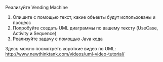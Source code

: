   Реализуйте Vending Machine

  1. Опишите с помощью текст, какие объекты будут использованы и процесс
  2. Попробуйте создать UML диаграммы по вашему тексту (UseCase, Activity и Sequence)
  3. Реализуйте задачу с помощью Java кода

  Здесь можно посмотреть короткие видео по UML: http://www.newthinktank.com/videos/uml-video-tutorial/